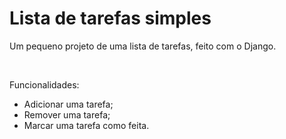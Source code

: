 <h1>Lista de tarefas simples</h1>

<p>Um pequeno projeto de uma lista de tarefas, feito com o Django.</p>
<br>

<p>Funcionalidades: </p>

<ul>
    <li>Adicionar uma tarefa;</li>
    <li>Remover uma tarefa;</li>
    <li>Marcar uma tarefa como feita.</li>
</ul>